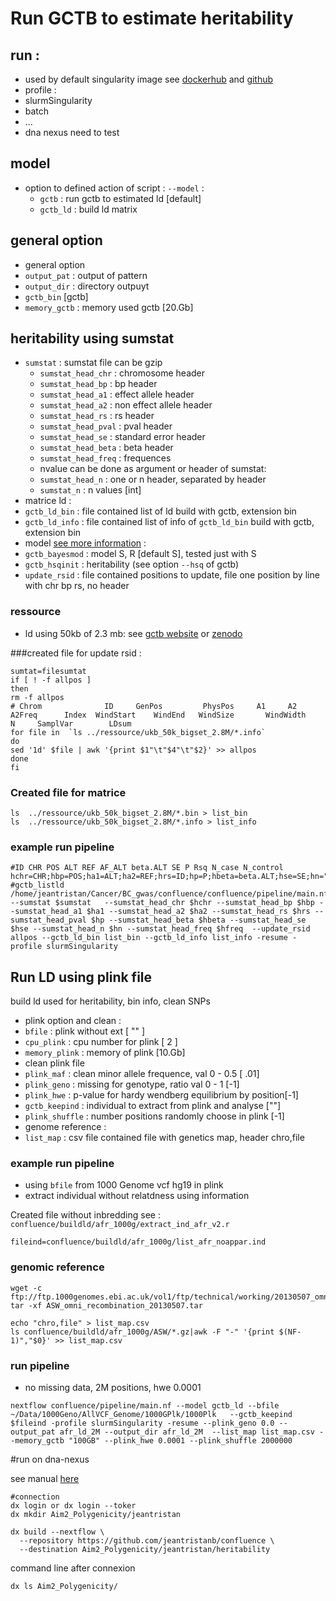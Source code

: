 # Run GCTB to estimate heritability
## run :
* used by default singularity image see [dockerhub](https://hub.docker.com/repository/docker/jeantristanb/confluence) and [github](https://github.com/jeantristanb/confluence_docker)
* profile :
 * slurmSingularity
 * batch
 * ...
 * dna nexus need to test

## model 
* option to defined action of script : `--model` :
  * `gctb` : run gctb to estimated ld [default]
  * `gctb_ld` : build ld matrix
## general option 
* general option
 * `output_pat` : output of pattern
 * `output_dir` : directory outpuyt
 * `gctb_bin` [gctb]
 * `memory_gctb` : memory used gctb [20.Gb]
 
## heritability using sumstat
 * `sumstat` : sumstat file can  be gzip
   * `sumstat_head_chr` : chromosome header
   * `sumstat_head_bp` : bp header
   * `sumstat_head_a1` : effect allele header
   * `sumstat_head_a2` : non effect allele header
   * `sumstat_head_rs` : rs header
   * `sumstat_head_pval` : pval header
   * `sumstat_head_se` : standard error header
   * `sumstat_head_beta` : beta header
   * `sumstat_head_freq` : frequences
   * nvalue can be done as argument or header of sumstat:
    * `sumstat_head_n` : one or n header, separated by header
    * `sumstat_n` :  n values [int]
 * matrice ld :
  * `gctb_ld_bin` :  file contained list of ld build with gctb, extension bin
  * `gctb_ld_info` :  file contained list of info of `gctb_ld_bin` build with gctb, extension bin 
 * model [see more information](https://cnsgenomics.com/software/gctb/#Bayesianalphabet) :
  * `gctb_bayesmod` : model S, R [default S], tested just with S
  * `gctb_hsqinit` : heritability (see option `--hsq` of gctb)
 * `update_rsid` : file contained positions to update, file one position by line with chr bp rs, no header

### ressource 
 * ld using 50kb of 2.3 mb: see [gctb website](https://cnsgenomics.com/software/gctb/#LDmatrices) or [zenodo](https://zenodo.org/records/3375373#.XyFgOS17G8o)

###created file for update rsid :

```
sumtat=filesumtat
if [ ! -f allpos ]
then
rm -f allpos
# Chrom              ID     GenPos         PhysPos     A1     A2       A2Freq      Index  WindStart    WindEnd   WindSize       WindWidth          N     SamplVar        LDsum
for file in  `ls ../ressource/ukb_50k_bigset_2.8M/*.info`
do
sed '1d' $file | awk '{print $1"\t"$4"\t"$2}' >> allpos
done
fi
```

### Created file for matrice
```
ls  ../ressource/ukb_50k_bigset_2.8M/*.bin > list_bin
ls  ../ressource/ukb_50k_bigset_2.8M/*.info > list_info
```


### example run pipeline
```
#ID CHR POS ALT REF AF_ALT beta.ALT SE P Rsq N_case N_control
hchr=CHR;hbp=POS;ha1=ALT;ha2=REF;hrs=ID;hp=P;hbeta=beta.ALT;hse=SE;hn="N_case,N_control";hfreq=AF_ALT
#gctb_listld  
/home/jeantristan/Cancer/BC_gwas/confluence/confluence/pipeline/main.nf  --sumstat $sumstat   --sumstat_head_chr $hchr --sumstat_head_bp $hbp --sumstat_head_a1 $ha1 --sumstat_head_a2 $ha2 --sumstat_head_rs $hrs --sumstat_head_pval $hp --sumstat_head_beta $hbeta --sumstat_head_se $hse --sumstat_head_n $hn --sumstat_head_freq $hfreq  --update_rsid allpos --gctb_ld_bin list_bin --gctb_ld_info list_info -resume -profile slurmSingularity
```

## Run LD using plink file 
build ld used for heritability, bin info, clean SNPs
* plink option and clean :
 * `bfile` : plink without ext [ "" ]
 * `cpu_plink` : cpu number for plink [ 2 ]
 * `memory_plink` :  memory of plink [10.Gb]
* clean plink file
 * `plink_maf` :  clean minor allele frequence, val 0 - 0.5 [ .01]
 * `plink_geno` : missing for genotype, ratio val 0 - 1 [-1]
 * `plink_hwe` : p-value for hardy wendberg equilibrium by position[-1]
 * `gctb_keepind` : individual to extract from plink and analyse  [""]
 * `plink_shuffle` : number positions randomly choose in plink [-1]
* genome reference :
 * `list_map` : csv file contained file with genetics map, header chro,file

### example run pipeline 
 * using `bfile` from 1000 Genome vcf hg19 in plink
 * extract individual without relatdness using information

Created file without inbredding
see :  `confluence/buildld/afr_1000g/extract_ind_afr_v2.r`

```
fileind=confluence/buildld/afr_1000g/list_afr_noappar.ind
```

### genomic reference

```
wget -c ftp://ftp.1000genomes.ebi.ac.uk/vol1/ftp/technical/working/20130507_omni_recombination_rates/ASW_omni_recombination_20130507.tar
tar -xf ASW_omni_recombination_20130507.tar
```

```
echo "chro,file" > list_map.csv
ls confluence/buildld/afr_1000g/ASW/*.gz|awk -F "-" '{print $(NF-1)","$0}' >> list_map.csv
```

### run pipeline
 * no missing data, 2M positions, hwe 0.0001

```
nextflow confluence/pipeline/main.nf --model gctb_ld --bfile ~/Data/1000Geno/AllVCF_Genome/1000GPlk/1000Plk   --gctb_keepind $fileind -profile slurmSingularity -resume --plink_geno 0.0 --output_pat afr_ld_2M --output_dir afr_ld_2M  --list_map list_map.csv --memory_gctb "100GB" --plink_hwe 0.0001 --plink_shuffle 2000000
```



#run on dna-nexus

see manual [here](https://documentation.dnanexus.com/user/running-apps-and-workflows/running-nextflow-pipelines)



```
#connection
dx login or dx login --toker
dx mkdir Aim2_Polygenicity/jeantristan

dx build --nextflow \
  --repository https://github.com/jeantristanb/confluence \
  --destination Aim2_Polygenicity/jeantristan/heritability
```

command line after connexion
```
dx ls Aim2_Polygenicity/
```
